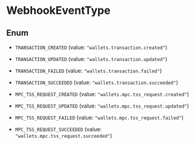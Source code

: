 

# WebhookEventType

## Enum


* `TRANSACTION_CREATED` (value: `"wallets.transaction.created"`)

* `TRANSACTION_UPDATED` (value: `"wallets.transaction.updated"`)

* `TRANSACTION_FAILED` (value: `"wallets.transaction.failed"`)

* `TRANSACTION_SUCCEEDED` (value: `"wallets.transaction.succeeded"`)

* `MPC_TSS_REQUEST_CREATED` (value: `"wallets.mpc.tss_request.created"`)

* `MPC_TSS_REQUEST_UPDATED` (value: `"wallets.mpc.tss_request.updated"`)

* `MPC_TSS_REQUEST_FAILED` (value: `"wallets.mpc.tss_request.failed"`)

* `MPC_TSS_REQUEST_SUCCEEDED` (value: `"wallets.mpc.tss_request.succeeded"`)



